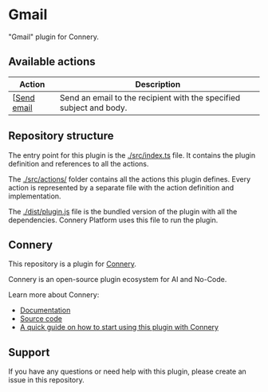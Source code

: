 # Gmail

"Gmail" plugin for Connery.

## Available actions

| Action                                   | Description                                                         |
| ---------------------------------------- | ------------------------------------------------------------------- |
| [[Send email](/src/actions/sendEmail.ts) | Send an email to the recipient with the specified subject and body. |

## Repository structure

The entry point for this plugin is the [./src/index.ts](/src/index.ts) file.
It contains the plugin definition and references to all the actions.

The [./src/actions/](/src/actions/) folder contains all the actions this plugin defines.
Every action is represented by a separate file with the action definition and implementation.

The [./dist/plugin.js](/dist/plugin.js) file is the bundled version of the plugin with all the dependencies.
Connery Platform uses this file to run the plugin.

## Connery

This repository is a plugin for [Connery](https://connery.io).

Connery is an open-source plugin ecosystem for AI and No-Code.

Learn more about Connery:

- [Documentation](https://docs.connery.io)
- [Source code](https://github.com/connery-io/connery)
- [A quick guide on how to start using this plugin with Connery](https://docs.connery.io/docs/quick-start)

## Support

If you have any questions or need help with this plugin, please create an issue in this repository.
